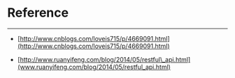 # Reference

---

* [http://www.cnblogs.com/loveis715/p/4669091.html](http://www.cnblogs.com/loveis715/p/4669091.html)

* [http://www.ruanyifeng.com/blog/2014/05/restful\_api.html](www.ruanyifeng.com/blog/2014/05/restful_api.html)


